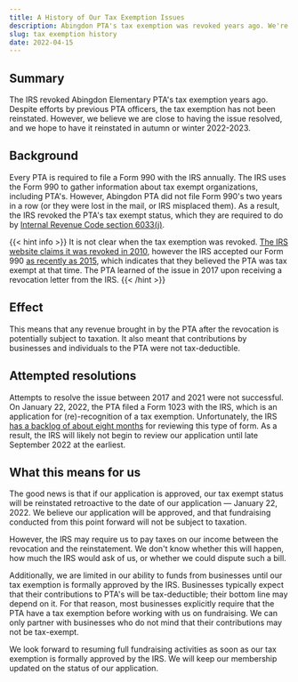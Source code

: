 ```yaml
---
title: A History of Our Tax Exemption Issues
description: Abingdon PTA's tax exemption was revoked years ago. We're working on having it reinstated.
slug: tax exemption history
date: 2022-04-15
---
```


## Summary

The IRS revoked Abingdon Elementary PTA's tax exemption years ago. Despite efforts by previous PTA officers, the tax exemption has not been reinstated. However, we believe we are close to having the issue resolved, and we hope to have it reinstated in autumn or winter 2022-2023.

## Background

Every PTA is required to file a Form 990 with the IRS annually. The IRS uses the Form 990 to gather information about tax exempt organizations, including PTA's. However, Abingdon PTA did not file Form 990's two years in a row (or they were lost in the mail, or IRS misplaced them). As a result, the IRS revoked the PTA's tax exempt status, which they are required to do by [Internal Revenue Code section 6033(j)](https://uscode.house.gov/view.xhtml?req=granuleid:USC-prelim-title26-section6033&num=0&edition=prelim).

{{< hint info >}}
It is not clear when the tax exemption was revoked. [The IRS website claims it was revoked in 2010](https://apps.irs.gov/app/eos/detailsPage?ein=521289072&name=VIRGINIA%20CONGRESS%20OF%20PARENTS%20AND&city=ARLINGTON&state=VA&countryAbbr=US&dba=TEACHERSABINGDON&type=REVOCATION&orgTags=REVOCATION), however the IRS accepted our Form 990 [as recently as 2015](https://projects.propublica.org/nonprofits/display_990/521289072/2016_06_EO%2F52-1289072_990EZ_201506), which indicates that they believed the PTA was tax exempt at that time. The PTA learned of the issue in 2017 upon receiving a revocation letter from the IRS.
{{< /hint >}}

## Effect

This means that any revenue brought in by the PTA after the revocation is potentially subject to taxation. It also meant that contributions by businesses and individuals to the PTA were not tax-deductible.

## Attempted resolutions

Attempts to resolve the issue between 2017 and 2021 were not successful. On January 22, 2022, the PTA filed a Form 1023 with the IRS, which is an application for (re)-recognition of a tax exemption. Unfortunately, the IRS [has a backlog of about eight months](https://www.irs.gov/charities-non-profits/charitable-organizations/wheres-my-application-for-tax-exempt-status) for reviewing this type of form. As a result, the IRS will likely not begin to review our application until late September 2022 at the earliest.

## What this means for us

The good news is that if our application is approved, our tax exempt status will be reinstated retroactive to the date of our application — January 22, 2022. We believe our application will be approved, and that fundraising conducted from this point forward will not be subject to taxation.

However, the IRS may require us to pay taxes on our income between the revocation and the reinstatement. We don't know whether this will happen, how much the IRS would ask of us, or whether we could dispute such a bill.

Additionally, we are limited in our ability to funds from businesses until our tax exemption is formally approved by the IRS. Businesses typically expect that their contributions to PTA's will be tax-deductible; their bottom line may depend on it. For that reason, most businesses explicitly require that the PTA have a tax exemption before working with us on fundraising. We can only partner with businesses who do not mind that their contributions may not be tax-exempt.

We look forward to resuming full fundraising activities as soon as our tax exemption is formally approved by the IRS. We will keep our membership updated on the status of our application.